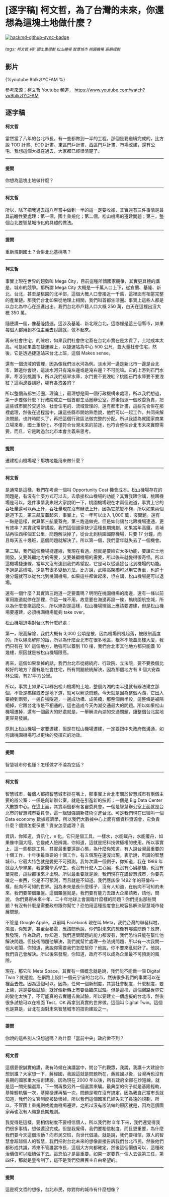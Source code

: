 # [逐字稿] 柯文哲，為了台灣的未來，你還想為這塊土地做什麼？

[![hackmd-github-sync-badge](https://hackmd.io/se8X-QENQeyCl8jAMAPS-w/badge)](https://hackmd.io/se8X-QENQeyCl8jAMAPS-w)


###### tags: `柯文哲` `柯P` `國土重規劃` `松山機場` `智慧城市` `桃園機場` `長期規劃`

## 影片

{%youtube 9bIkztYCFAM %}

參考來源：柯文哲 Youtube 頻道， https://www.youtube.com/watch?v=9bIkztYCFAM


## 逐字稿


#### 柯文哲

當然當了八年的台北市長，有一些都做到一半的工程，那個是要繼續完成的，比方說 TOD 計畫、EOD 計畫、東區門戶計畫、西區門戶計畫、市場改建，還有公宅，我想這個大概在過去，大家都已經很清楚了。

---

#### 提問

你想為這塊土地做什麼？

---

#### 柯文哲

所以，除了把我過去這八年當中做到一半的這一定要收攏，其實還有三件事情是最具前瞻性要處理：第一個，國土重規化；第二個，松山機場的遷建問題；第三，整個台北要智慧城市化的具體的做法。

---

#### 提問

重新規劃國土？合併北北基桃嗎？

---

#### 柯文哲

事實上現在世界的趨勢叫 Mega City，目前這種所謂國家競爭，其實更具體的講是，城市的競爭。那所謂 Mega City 大概是一千萬人口上下，從宜蘭、基隆、新北，台北，甚至是桃園的北半部，這個大概人口會接近一千萬，這裡面有相當完整的產業鏈。那我們台北如果從地理上相關，我們叫首都生活圈。事實上這些人都是以台北為中心在進進出出。我們台北市戶籍人口大概 250 萬，白天在這裡出沒大概 350 萬。

隨便講一個，像基隆捷運，這涉及基隆、新北跟台北，這哪裡是這三個縣市，如果每個人都用到本位主義去討論就，做不起來。

再來社會住宅，的確啦，如果我們社會住宅蓋在台北市實在是太貴了，土地成本太高。可是如果蓋在捷運線上，以捷運站為中心 500 公尺，蓋大量社會住宅，然後，它是透過捷運站來台北上班，這個 Makes sense。

還有一個流域的管理，因為像我們淡水河為例。淡水河一邊是新北市一邊是台北市，難道你會說，這淡水河只有淹左邊或是淹右邊？不可能嘛。它的上游到石門水庫，牽涉到桃園市，所以我們翡翠水庫，水門要不要洩紅？桃園石門水庫要不要洩紅？這兩邊要講好，哪有各洩各的？

所以整個首都生活圈，理論上，最理想是同一個行政機構來處理，所以我們想過，第一步要做什麼？行政院成立一個首都生活圈辦公室，然後指派一個政委負責，把這些城市關於交通的、社會住宅的、流域管理的，還有都市計畫，這些先合併在那裡處理，然後在過程當中，讓這些縣市開始熟悉說，他們可以一起工作，共同來解決問題。也許時間久了，再把這個行政區法做完整的分配。所以我認為就國家商業立場來看，國土重規化，不僅符合台灣未來的前途，也符合整個台北市未來實際需要，而且，它是跨過台北市本會主義來思考。

---

#### 提問

遷建松山機場呢？那塊地能用來做什麼？

---

#### 柯文哲

是通常是這樣，我們在考慮一個叫 Opportunity Cost 機會成本。松山機場存在的問題是，有沒有什麼方式可以去，去承接松山機場的功能？其實我跟你講，桃園機場是可以。幾件事情我來跟大家說明一下，桃園機場現在才兩個跑道，事實上它的吞吐量還可以再上升，吞吐量現在沒有辦法上升，因為它航廈不夠，所以如果兩個跑道下去，第三航廈蓋起來，事實上，它一年可以出入 1,000 萬，沒問題。還有一點是這樣，就算第三航廈蓋完，第三跑道做完，但是如何讓台北跟機場連通，更有效率？其實我常常講說，我們這個國家缺少這種長期規劃，如果當年高鐵，青埔站再往西移個五公里，問題解決掉了，從台北到桃園國際機場，只要 17 分鐘，而且每天五十幾班，這個問題就解決了。所以第一個，我們當年就失去了一個機會。

第二點，我們這個機場捷運線，我現在看過，想就是要給它太多功能，要讓它土地開發，又要兼顧地方的需要，又要兼顧機場的需要，所以後來就變得很奇怪。所以這機場捷運線，當年又沒有達到我們希望說，它是可以從連接台北到機場的功能。不過是這樣啦，還是有很多變動方法，比方說，武陽高架橋可以用它專車，也許十幾分鐘就可以從台北到桃園機場，如果這些都做起來，坦白講，松山機場是可以退場。

還有一個什麼？其實第三跑道一定要蓋嗎？明明在桃園機場的南邊，還有一條以前軍用跑道就停在那裡，你這一條不用，故意要在海邊再設一條，搞桃園航空城，所以為什麼會拖這麼久，所以絕對是這樣，松山機場理論上應該要遷建，但是松山機場要遷建，必須桃園機場能夠 take over。

松山機場退場對台北有什麼好處：

第一，限高解除，我們大概有 3,000 公頃是被，因為機場飛機起落，被限制高度的。所以線高解除的話，所以為什麼台北市在很多地區，根本不能蓋高樓大廈，我們只有在 101 這個地方，勉強可以蓋到 110 樓，我們台北市其他地方都只能蓋 10 幾樓，原因就是被松山機場限高。

再來，這個如果拿掉的話，我們台北市從總統府、行政院、立法院，要不要換個比較好的地方？還有是社會住宅，所有問題統統解決，因為那個地方有 8 個大安森林公園，有2.1平方公里。

所以，事實上如果可以釋出松山機場的土地，整個內湖的南半邊就有辦法建立那個，不管是橋樑或者是地下道，就可以解決問題。今天就是因為整個內湖，它出入要繞到兩旁，一邊自強隧道，一邊成功橋、成美橋，那整個南半段，這整條是被隔絕掉，它跟台北市是不相通的，這也造成今天內湖交通最大的問題。所以如果松山機場遷掉，還有一個最大的好處就是，一舉解決內湖的交通問題，讓整個台北盆地更容易發展。

原則上松山機場一定要遷建，但是在松山機場遷建，一定要跟中央政府做溝通，如何讓桃園機場可以更快的發揮它的功效。

---

#### 提問

智慧城市你也懂？怎樣做才不淪為空話？

---

#### 柯文哲

智慧城市，每個人都把智慧城市掛在嘴上，那事實上台北市關於智慧城市有兩個主要的辦公室：一個是創新辦公室，就是在引進新的技術；一個是 Big Data Center 大數據中心。在這上面，其實兩個都有各自委員會，一個是智慧辦公室上面就是台北市的智慧城市委員會，這一組很強調新技術引進台北。可是我們現在已經叫一個 Data economy 數據經濟學，所以我們大數據中心上面有個資料資源會，它負責什麼？個資怎麼保護？資安怎麼處理？我

資訊，你知道，資訊化，e 化，它只是個工具，一樣水，水能載舟，水能覆舟，如果像中國大陸，它變成人臉辨識，你知道，這就是把科技做極權的使用。所以事實上，這一些都是工具，其實最重要還是心態，為什麼你知道，有人說台灣最重要的十個工作，十年後最重要的十個工作，有五個現在還沒出現。表示說，所謂的智慧城市，它最大特色就是變更不可預測。我每次講一個例子，你知道，我在 1986 年就台大學畢業，我當醫學系學生，也沒有什麼人工心臟，也沒有心臟移植，也沒有葉克膜，這些都後來才出現。所以最重要就是說，我們現在在講智慧城市，你要先確定一東西，它是不可預測，而且就是不知道。我們應該像 1492 年的哥倫布一樣，航向不可知的世界。因為未來是長什麼樣子，沒有人知道，在航向不可知的未來，我們要帶個羅盤。這個羅盤就是，我們要有能力去跟大企業請教，請他，問說， 你們覺得未來十年、二十年地球上會面臨什麼樣的問題？你們提出那些問題？有沒有什麼是需要政府跟你幫忙？恐怕用這種態度會比較容易解決智慧城市發展問題。

不管是 Google Apple，以前叫 Facebook 現在叫 Meta，我們台灣的聯發科啦，鴻海，你知道，甚至台積電，應該問他說，你們對未來的想像有哪些問題？政府，我發現，作為政府，你知道，我們連問問題的能力都沒有，我們恐怕只能在幫忙他解決問題。但技術問題他解決，我們就幫忙處理一些法規問題，所以有一次我問一個大老闆，你知道，我說你需要我們怎麼幫你？他說，你不要來亂就好了。他說，我們自己會解決。所以後來發現，你知道，政府不可以成為企業最不可預測的風險。

現在，那它叫 Meta Space，其實有一個概念就是說，我們能不能做一個 Digital Twin？就是說，在網路上設計一個元宇宙的台北市，然後很多我們的事業可以在裡面去做。因為這個可以，因為，任何一個新制度，其實社會制度，什麼制度，要上線，還是要做試驗，就好像新藥上市要做臨床試驗。但是這樣，這個網路世界它的變化太快了，不可能真的去實體去做試驗，所以要建立一個虛擬的台北市，然後很多試驗可以在裡面 Test，OK 再拿到真實的世界做。這個叫 Digital Twin。這個也是算是，台北在面對未來智慧城市的技術建設之一。

---

#### 提問

你說的這些別人沒想過嗎？為什麼「當前中央」政府做不到？

---

#### 柯文哲

這個要很誠實的講，我有時候在演講當中，問台下的觀眾，我說，我講十大建設你想到誰？大家想一下，蔣經國，我說這就是問題所在，蔣經國以後，台灣再也沒有長期的國家重大技術建設。因為現在 2000 年以後，所有政府全部在炒短線，就是這一關先騙選票，下一關再換另外一個選票來騙。最典型的例子就是基隆輕軌，基隆輕軌騙一次，基隆捷運再騙一次，問題是現在沒有搞定。因為我自己當市長就知道，我們的文官制度被破壞掉，所以我們這個國家已經失去了長遠的規劃，所以，不管國土重規劃或說南機場遷建，之所以沒有辦法做的原因就是，因為這個國家再也沒有人願意長期規劃。

我覺得是這樣，要相信制度不要相信個人，所以我們對 8 年下來，我們還覺得我們很多事情，想做還沒完成。但是我覺得，我們要相信制度，而且更重要，為什麼我們要今天這個活動？向市民交班，向世代倡議。就是說，我們要相信，眾人的智慧會超越個人的智慧，我們把對台北未來的想像直接告訴我們台北市民，然後他們都形成共識，將來不管誰當市長，這個大方向都確定，然後這個價值可以，這種政治價值可以繼續做下去。這恐怕才是最重要。如果一定要靠一個人去做第三任，第四任，那就是皇帝制了，這不是我們發展民主自由希望的。

---

#### 提問

這是柯文哲的想像，台北市民，你對你的城市有什麼想像？

